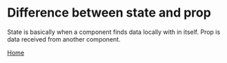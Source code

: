 # Difference between state and prop 

State is basically when a component finds data locally with in itself. 
Prop is data received from another component.

[Home](https://github.com/subratsir/DSA-JavaScript/blob/main/subratsir/README.md)
